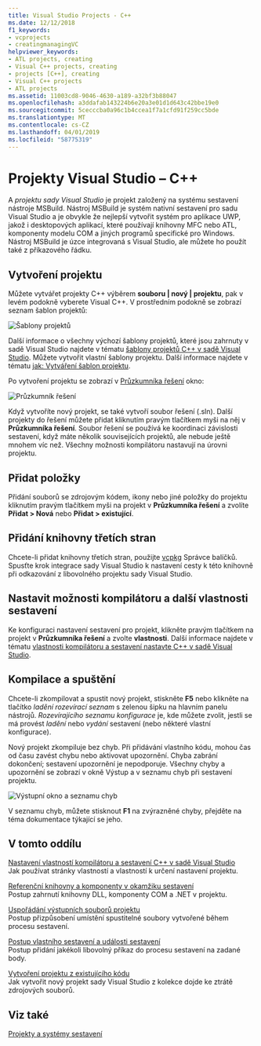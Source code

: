 ```yaml
---
title: Visual Studio Projects - C++
ms.date: 12/12/2018
f1_keywords:
- vcprojects
- creatingmanagingVC
helpviewer_keywords:
- ATL projects, creating
- Visual C++ projects, creating
- projects [C++], creating
- Visual C++ projects
- ATL projects
ms.assetid: 11003cd8-9046-4630-a189-a32bf3b88047
ms.openlocfilehash: a3ddafab143224b6e20a3e01d1d643c42bbe19e0
ms.sourcegitcommit: 5cecccba0a96c1b4ccea1f7a1cfd91f259cc5bde
ms.translationtype: MT
ms.contentlocale: cs-CZ
ms.lasthandoff: 04/01/2019
ms.locfileid: "58775319"
---
```

# <a name="visual-studio-projects---c"></a>Projekty Visual Studio – C++

A *projektu sady Visual Studio* je projekt založený na systému sestavení nástroje MSBuild. Nástroj MSBuild je systém nativní sestavení pro sadu Visual Studio a je obvykle že nejlepší vytvořit systém pro aplikace UWP, jakož i desktopových aplikací, které používají knihovny MFC nebo ATL, komponenty modelu COM a jiných programů specifické pro Windows. Nástroj MSBuild je úzce integrovaná s Visual Studio, ale můžete ho použít také z příkazového řádku. 

## <a name="create-a-project"></a>Vytvoření projektu

Můžete vytvářet projekty C++ výběrem **souboru &#124; nový &#124; projektu**, pak v levém podokně vyberete Visual C++. V prostředním podokně se zobrazí seznam šablon projektů: 

   ![Šablony projektů](../overview/media/vs2017-new-project.png "Visual Studio 2017 projektu nové dialogové okno")

Další informace o všechny výchozí šablony projektů, které jsou zahrnuty v sadě Visual Studio najdete v tématu [šablony projektů C++ v sadě Visual Studio](reference/visual-cpp-project-types.md). Můžete vytvořit vlastní šablony projektu. Další informace najdete v tématu [jak: Vytváření šablon projektu](/visualstudio/ide/how-to-create-project-templates).

Po vytvoření projektu se zobrazí v [Průzkumníka řešení](/visualstudio/ide/solutions-and-projects-in-visual-studio) okno:

   ![Průzkumník řešení](media/mathlibrary-solution-explorer-153.png)

Když vytvoříte nový projekt, se také vytvoří soubor řešení (.sln). Další projekty do řešení můžete přidat kliknutím pravým tlačítkem myši na něj v **Průzkumníka řešení**. Soubor řešení se používá ke koordinaci závislosti sestavení, když máte několik souvisejících projektů, ale nebude ještě mnohem víc než. Všechny možnosti kompilátoru nastavují na úrovni projektu.

## <a name="add-items"></a>Přidat položky

Přidání souborů se zdrojovým kódem, ikony nebo jiné položky do projektu kliknutím pravým tlačítkem myši na projekt v **Průzkumníka řešení** a zvolíte **Přidat > Nová** nebo **Přidat > existující**.

## <a name="add-third-party-libraries"></a>Přidání knihovny třetích stran

Chcete-li přidat knihovny třetích stran, použijte [vcpkg](vcpkg.md) Správce balíčků. Spusťte krok integrace sady Visual Studio k nastavení cesty k této knihovně při odkazování z libovolného projektu sady Visual Studio. 

## <a name="set-compiler-options-and-other-build-properties"></a>Nastavit možnosti kompilátoru a další vlastnosti sestavení

Ke konfiguraci nastavení sestavení pro projekt, klikněte pravým tlačítkem na projekt v **Průzkumníka řešení** a zvolte **vlastnosti**. Další informace najdete v tématu [vlastnosti kompilátoru a sestavení nastavte C++ v sadě Visual Studio](working-with-project-properties.md).

## <a name="compile-and-run"></a>Kompilace a spuštění

Chcete-li zkompilovat a spustit nový projekt, stiskněte **F5** nebo klikněte na tlačítko *ladění rozevírací seznam* s zelenou šipku na hlavním panelu nástrojů. *Rozevírajícího seznamu konfigurace* je, kde můžete zvolit, jestli se má provést *ladění* nebo *vydání* sestavení (nebo některé vlastní konfigurace).

Nový projekt zkompiluje bez chyb. Při přidávání vlastního kódu, mohou čas od času zavést chybu nebo aktivovat upozornění. Chyba zabrání dokončení; sestavení upozornění je nepodporuje. Všechny chyby a upozornění se zobrazí v okně Výstup a v seznamu chyb při sestavení projektu. 

   ![Výstupní okno a seznamu chyb](../overview/media/vs2017-output-error-list.png)

V seznamu chyb, můžete stisknout **F1** na zvýrazněné chyby, přejděte na téma dokumentace týkající se jeho.

## <a name="in-this-section"></a>V tomto oddílu

[Nastavení vlastností kompilátoru a sestavení C++ v sadě Visual Studio](working-with-project-properties.md)<br/>
Jak používat stránky vlastností a vlastností k určení nastavení projektu.

[Referenční knihovny a komponenty v okamžiku sestavení](adding-references-in-visual-cpp-projects.md)<br/>
Postup zahrnutí knihovny DLL, komponenty COM a .NET v projektu.
 
[Uspořádání výstupních souborů projektu](how-to-organize-project-output-files-for-builds.md)<br/>
Postup přizpůsobení umístění spustitelné soubory vytvořené během procesu sestavení.

[Postup vlastního sestavení a události sestavení](understanding-custom-build-steps-and-build-events.md)<br/>
Postup přidání jakékoli libovolný příkaz do procesu sestavení na zadané body.

[Vytvoření projektu z existujícího kódu](how-to-create-a-cpp-project-from-existing-code.md)<br/>
Jak vytvořit nový projekt sady Visual Studio z kolekce dojde ke ztrátě zdrojových souborů.

## <a name="see-also"></a>Viz také

[Projekty a systémy sestavení](projects-and-build-systems-cpp.md)<br>
